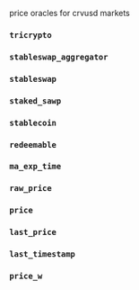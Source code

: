 price oracles for crvusd markets

### `tricrypto`
### `stableswap_aggregator`
### `stableswap`
### `staked_sawp`
### `stablecoin`
### `redeemable`
### `ma_exp_time`
### `raw_price`
### `price`
### `last_price`
### `last_timestamp`

### `price_w`